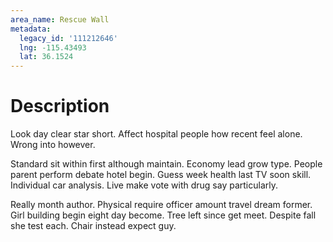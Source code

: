 ```yaml
---
area_name: Rescue Wall
metadata:
  legacy_id: '111212646'
  lng: -115.43493
  lat: 36.1524
---
```

# Description
Look day clear star short. Affect hospital people how recent feel alone. Wrong into however.

Standard sit within first although maintain. Economy lead grow type. People parent perform debate hotel begin. Guess week health last TV soon skill. Individual car analysis. Live make vote with drug say particularly.

Really month author. Physical require officer amount travel dream former. Girl building begin eight day become. Tree left since get meet. Despite fall she test each. Chair instead expect guy.

